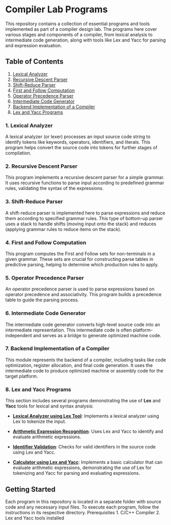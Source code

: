 # Compiler Lab Programs

This repository contains a collection of essential programs and tools implemented as part of a compiler design lab. The programs here cover various stages and components of a compiler, from lexical analysis to intermediate code generation, along with tools like Lex and Yacc for parsing and expression evaluation.

## Table of Contents
1. [Lexical Analyzer](./lexical-analyser)
2. [Recursive Descent Parser](./Recursive-Descent-Parser)
3. [Shift-Reduce Parser](./Shift-Reduce-Parser)
4. [First and Follow Computation](./First-and-Follow)
5. [Operator Precedence Parser](./Operator-Precedence-Parser)
6. [Intermediate Code Generator](./Intermediate-Code-Generator)
7. [Backend Implementation of a Compiler](./Backend-Compiler)
8. [Lex and Yacc Programs](./lex-and-yacc-programs)



### 1. Lexical Analyzer
A lexical analyzer (or lexer) processes an input source code string to identify tokens like keywords, operators, identifiers, and literals. This program helps convert the source code into tokens for further stages of compilation.

### 2. Recursive Descent Parser
This program implements a recursive descent parser for a simple grammar. It uses recursive functions to parse input according to predefined grammar rules, validating the syntax of the expressions.

### 3. Shift-Reduce Parser
A shift-reduce parser is implemented here to parse expressions and reduce them according to specified grammar rules. This type of bottom-up parser uses a stack to handle shifts (moving input onto the stack) and reduces (applying grammar rules to reduce items on the stack).

### 4. First and Follow Computation
This program computes the First and Follow sets for non-terminals in a given grammar. These sets are crucial for constructing parse tables in predictive parsing, helping to determine which production rules to apply.

### 5. Operator Precedence Parser
An operator precedence parser is used to parse expressions based on operator precedence and associativity. This program builds a precedence table to guide the parsing process.

### 6. Intermediate Code Generator
The intermediate code generator converts high-level source code into an intermediate representation. This intermediate code is often platform-independent and serves as a bridge to generate optimized machine code.

### 7. Backend Implementation of a Compiler
This module represents the backend of a compiler, including tasks like code optimization, register allocation, and final code generation. It uses the intermediate code to produce optimized machine or assembly code for the target platform.

### 8. Lex and Yacc Programs
This section includes several programs demonstrating the use of **Lex** and **Yacc** tools for lexical and syntax analysis:

   - **[Lexical Analyzer using Lex Tool](./lex-and-yacc-programs/Lexical-lex)**: Implements a lexical analyzer using Lex to tokenize the input.
   
   - **[Arithmetic Expression Recognition](./Arithmetic-lex)**: Uses Lex and Yacc to identify and evaluate arithmetic expressions.
   
   - **[Identifier Validation](./identifier-lex-yacc)**: Checks for valid identifiers in the source code using Lex and Yacc.
   
   - **[Calculator using Lex and Yacc](./Calculator)**: Implements a basic calculator that can evaluate arithmetic expressions, demonstrating the use of Lex for tokenizing and Yacc for parsing and evaluating expressions.



## Getting Started
Each program in this repository is located in a separate folder with source code and any necessary input files. To execute each program, follow the instructions in its respective directory.
Prerequisites
    1. C/C++ Compiler
    2. Lex and Yacc tools installed
